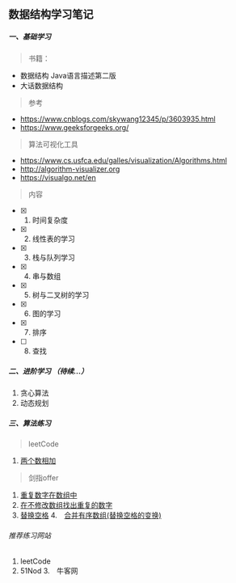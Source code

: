 ## 数据结构学习笔记

##### 一、基础学习
> 书籍：
- 数据结构 Java语言描述第二版
- 大话数据结构
> 参考
- https://www.cnblogs.com/skywang12345/p/3603935.html
- https://www.geeksforgeeks.org/
> 算法可视化工具
- https://www.cs.usfca.edu/galles/visualization/Algorithms.html
- http://algorithm-visualizer.org 
- https://visualgo.net/en
> 内容
- [x] 1. 时间复杂度
- [x] 2. 线性表的学习
- [x] 3. 栈与队列学习
- [x] 4. 串与数组
- [x] 5. 树与二叉树的学习
- [x] 6. 图的学习
- [x] 7. 排序
- [ ] 8. 查找

##### 二、进阶学习 （待续...）
1. 贪心算法
2. 动态规划

##### 三、算法练习

> leetCode
1.  [两个数相加](./src/main/java/org/hdj/AlgorithmPractice/Practice/TwoSum.java)


> 剑指offer

1. [重复数字在数组中](./src/main/java/org/hdj/AlgorithmPractice/SwordOffer/DuplicationInArray.java)
2. [在不修改数组找出重复的数字](./src/main/java/org/hdj/AlgorithmPractice/SwordOffer/DuplicationInArrayNotEdit.java)
3. [替换空格](./src/main/java/org/hdj/AlgorithmPractice/SwordOffer/ReplaceBlank.java)
4.　[合并有序数组(替换空格的变换)](./src/main/java/org/hdj/AlgorithmPractice/SwordOffer/MergeSortArray.java)

###### 推荐练习网站
1. leetCode 
2. 51Nod
3.　牛客网
